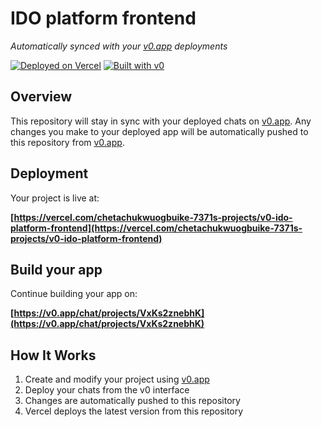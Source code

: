 # IDO platform frontend

*Automatically synced with your [v0.app](https://v0.app) deployments*

[![Deployed on Vercel](https://img.shields.io/badge/Deployed%20on-Vercel-black?style=for-the-badge&logo=vercel)](https://vercel.com/chetachukwuogbuike-7371s-projects/v0-ido-platform-frontend)
[![Built with v0](https://img.shields.io/badge/Built%20with-v0.app-black?style=for-the-badge)](https://v0.app/chat/projects/VxKs2znebhK)

## Overview

This repository will stay in sync with your deployed chats on [v0.app](https://v0.app).
Any changes you make to your deployed app will be automatically pushed to this repository from [v0.app](https://v0.app).

## Deployment

Your project is live at:

**[https://vercel.com/chetachukwuogbuike-7371s-projects/v0-ido-platform-frontend](https://vercel.com/chetachukwuogbuike-7371s-projects/v0-ido-platform-frontend)**

## Build your app

Continue building your app on:

**[https://v0.app/chat/projects/VxKs2znebhK](https://v0.app/chat/projects/VxKs2znebhK)**

## How It Works

1. Create and modify your project using [v0.app](https://v0.app)
2. Deploy your chats from the v0 interface
3. Changes are automatically pushed to this repository
4. Vercel deploys the latest version from this repository